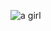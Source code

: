![a girl](https://instagram.fopo2-2.fna.fbcdn.net/v/t51.2885-19/s320x320/94975816_580877012531213_4792013355676073984_n.jpg?_nc_ht=instagram.fopo2-2.fna.fbcdn.net&_nc_ohc=T11xbTYQM7UAX-x3Tu3&oh=c7afb2c50112457ec3e6a413ac3a7268&oe=5F91E100)

